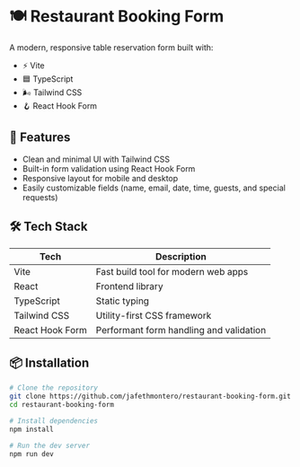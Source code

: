 # 🍽️ Restaurant Booking Form

A modern, responsive table reservation form built with:

- ⚡ Vite
- 🟦 TypeScript
- 🌬️ Tailwind CSS
- 🪝 React Hook Form

## 🚀 Features

- Clean and minimal UI with Tailwind CSS
- Built-in form validation using React Hook Form
- Responsive layout for mobile and desktop
- Easily customizable fields (name, email, date, time, guests, and special requests)

## 🛠️ Tech Stack

| Tech            | Description                             |
| --------------- | --------------------------------------- |
| Vite            | Fast build tool for modern web apps     |
| React           | Frontend library                        |
| TypeScript      | Static typing                           |
| Tailwind CSS    | Utility-first CSS framework             |
| React Hook Form | Performant form handling and validation |

## 📦 Installation

```bash
# Clone the repository
git clone https://github.com/jafethmontero/restaurant-booking-form.git
cd restaurant-booking-form

# Install dependencies
npm install

# Run the dev server
npm run dev
```
